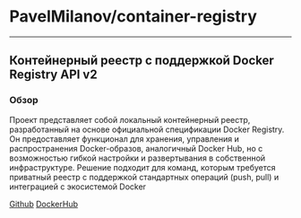 # PavelMilanov/container-registry

___

## Контейнерный реестр с поддержкой Docker Registry API v2

### Обзор

Проект представляет собой локальный контейнерный реестр, разработанный на основе официальной спецификации Docker Registry. Он предоставляет функционал для хранения, управления и распространения Docker-образов, аналогичный Docker Hub, но с возможностью гибкой настройки и развертывания в собственной инфраструктуре. Решение подходит для команд, которым требуется приватный реестр с поддержкой стандартных операций (push, pull) и интеграцией с экосистемой Docker

[Github](https://github.com/PavelMilanov/container-registry)
[DockerHub](https://hub.docker.com/repository/docker/rosomilanov/container-registry/general)
